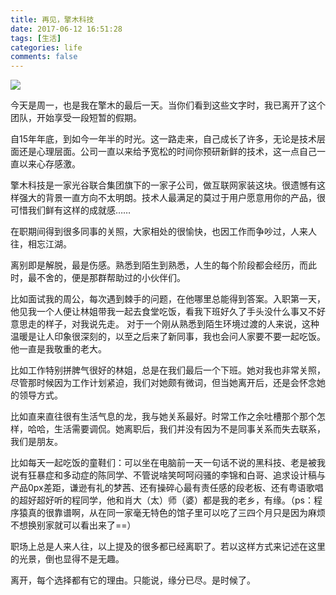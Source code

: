 ```yaml
---
title: 再见，擎木科技
date: 2017-06-12 16:51:28
tags: [生活]
categories: life
comments: false
---
```


![](/images/goodbye_1.png)

<!-- more -->

今天是周一，也是我在擎木的最后一天。当你们看到这些文字时，我已离开了这个团队，开始享受一段短暂的假期。

自15年年底，到如今一年半的时光。这一路走来，自己成长了许多，无论是技术层面还是心理层面。公司一直以来给予宽松的时间你预研新鲜的技术，这一点自己一直以来心存感激。

擎木科技是一家光谷联合集团旗下的一家子公司，做互联网家装这块。很遗憾有这样强大的背景一直方向不太明朗。技术人最满足的莫过于用户愿意用你的产品，很可惜我们鲜有这样的成就感…… 

在职期间得到很多同事的关照，大家相处的很愉快，也因工作而争吵过，人来人往，相忘江湖。

离别即是解脱，最是伤感。熟悉到陌生到熟悉，人生的每个阶段都会经历，而此时，最不舍的，便是那群帮助过的小伙伴们。
 
比如面试我的周公，每次遇到棘手的问题，在他哪里总能得到答案。入职第一天，他见我一个人便让林姐带我一起去食堂吃饭，看我下班好久了手头没什么事又不好意思走的样子，对我说先走。
对于一个刚从熟悉到陌生环境过渡的人来说，这种温暖是让人印象很深刻的，以至之后来了新同事，我也会问人家要不要一起吃饭。他一直是我敬重的老大。

比如工作特别拼脾气很好的林姐，总是在我们最后一个下班。她对我也非常关照，尽管那时候因为工作计划紧迫，我们对她颇有微词，但当她离开后，还是会怀念她的领导方式。

比如直来直往很有生活气息的龙，我与她关系最好。时常工作之余吐槽那个那个怎样，哈哈，生活需要调侃。她离职后，我们并没有因为不是同事关系而失去联系，我们是朋友。  

比如每天一起吃饭的童鞋们：可以坐在电脑前一天一句话不说的黑科技、老是被我说有狂暴症和多动症的陈同学、不管说啥笑呵呵闷骚的李锦和白哥、追求设计稿与产品0px差距，谦逊有礼的梦茜、还有操碎心最有责任感的段老板、还有粤语歌唱的超好超好听的程同学，他和肖大（太）师（婆）都是我的老乡，有缘。（ps：程序猿真的很靠谱啊，从在同一家毫无特色的馆子里可以吃了三四个月只是因为麻烦不想换别家就可以看出来了==）

职场上总是人来人往，以上提及的很多都已经离职了。若以这样方式来记述在这里的光景，倒也显得不是无趣。

离开，每个选择都有它的理由。只能说，缘分已尽。是时候了。
